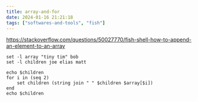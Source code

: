 ```yaml
---
title: array-and-for
date: 2024-01-16 21:21:18
tags: ["softwares-and-tools", "fish"]
---
```

https://stackoverflow.com/questions/50027770/fish-shell-how-to-append-an-element-to-an-array

```
set -l array "tiny tim" bob
set -l children joe elias matt

echo $children
for i in (seq 2)
    set children (string join " " $children $array[$i])
end
echo $children
```

